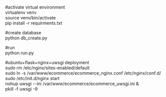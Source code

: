 #activate virtual environment  
virtualenv venv  
source venv/bin/activate  
pip install -r requirments.txt  

#create database  
python db_create.py  

#run   
python run.py  

#ubuntu+flask+nginx+uwsgi deployment  
sudo rm /etc/nginx/sites-enabled/default  
sudo ln -s /var/www/ecommerce/ecommerce_nginx.conf /etc/nginx/conf.d/  
sudo /etc/init.d/nginx start  
nohup uwsgi --ini /var/www/ecommerce/ecommerce_uwsgi.ini &  
pkill -f uwsgi -9  

